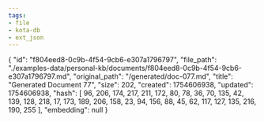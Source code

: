 ```yaml
---
tags:
- file
- kota-db
- ext_json
---
```

{
  "id": "f804eed8-0c9b-4f54-9cb6-e307a1796797",
  "file_path": "./examples-data/personal-kb/documents/f804eed8-0c9b-4f54-9cb6-e307a1796797.md",
  "original_path": "/generated/doc-077.md",
  "title": "Generated Document 77",
  "size": 202,
  "created": 1754606938,
  "updated": 1754606938,
  "hash": [
    96,
    206,
    174,
    217,
    211,
    172,
    80,
    78,
    36,
    70,
    135,
    42,
    139,
    128,
    218,
    17,
    173,
    189,
    206,
    158,
    23,
    94,
    156,
    88,
    45,
    62,
    117,
    127,
    135,
    216,
    190,
    255
  ],
  "embedding": null
}